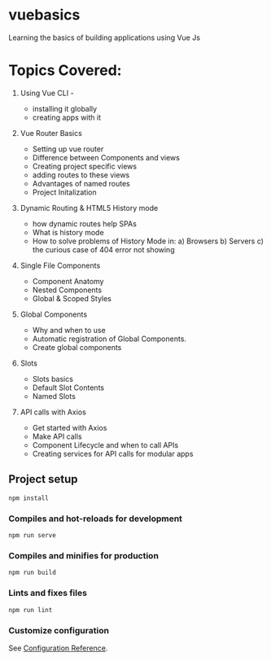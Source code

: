 # vuebasics

Learning the basics of building applications using Vue Js

Topics Covered:
================
1. Using Vue CLI - 
    - installing it globally 
    - creating apps with it 
2. Vue Router Basics
    - Setting up vue router
    - Difference between Components and views
    - Creating project specific views
    - adding routes to these views
    - Advantages of named routes
    - Project Initalization

3. Dynamic Routing & HTML5 History mode
    - how dynamic routes help SPAs
    - What is history mode 
    - How to solve problems of History Mode in:
        a) Browsers
        b) Servers
        c) the curious case of 404 error not showing
4. Single File Components
    - Component Anatomy
    - Nested Components
    - Global & Scoped Styles
5. Global Components
    - Why and when to use
    - Automatic registration of Global Components.
    - Create global components
6.  Slots
    - Slots basics
    - Default Slot Contents
    - Named Slots 
7.  API calls with Axios
    - Get started with Axios
    - Make API calls
    - Component Lifecycle and when to call APIs
    - Creating services for API calls for modular apps

## Project setup
```
npm install
```

### Compiles and hot-reloads for development
```
npm run serve
```

### Compiles and minifies for production
```
npm run build
```

### Lints and fixes files
```
npm run lint
```

### Customize configuration
See [Configuration Reference](https://cli.vuejs.org/config/).
